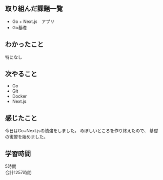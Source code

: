 ## 取り組んだ課題一覧
- Go + Next.js　アプリ
- Go基礎

## わかったこと
特になし

## 次やること
- Go
- Git
- Docker
- Next.js

## 感じたこと
今日はGo+Next.jsの勉強をしました。
めぼしいところを作り終えたので、
基礎の復習を始めました。

## 学習時間
5時間<br />
合計1257時間
